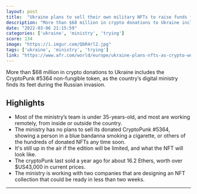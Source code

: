 ```yaml
---
layout: post
title:  "Ukraine plans to sell their own military NFTs to raise funds for Ukrainians"
description: "More than $68 million in crypto donations to Ukraine includes the CryptoPunk #5364 non-fungible token, as the country’s digital ministry finds its feet during the Russian invasion."
date: "2022-03-06 21:15:59"
categories: ['ukraine', 'ministry', 'trying']
score: 134
image: "https://i.imgur.com/QbR4rl2.jpg"
tags: ['ukraine', 'ministry', 'trying']
link: "https://www.afr.com/world/europe/ukraine-plans-nfts-as-crypto-world-steps-up-20220306-p5a255"
---
```


More than $68 million in crypto donations to Ukraine includes the CryptoPunk #5364 non-fungible token, as the country’s digital ministry finds its feet during the Russian invasion.

## Highlights

- Most of the ministry’s team is under 35-years-old, and most are working remotely, from inside or outside the country.
- The ministry has no plans to sell its donated CryptoPunk #5364, showing a person in a blue bandanna smoking a cigarette, or others of the hundreds of donated NFTs any time soon.
- It's still up in the air if the edition will be limited, and what the NFT will look like.
- The cryptoPunk last sold a year ago for about 16.2 Ethers, worth over $US43,000 in current prices.
- The ministry is working with two companies that are designing an NFT collection that could be ready in less than two weeks.

---
